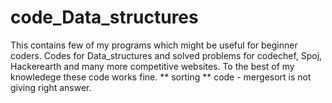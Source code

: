 # code_Data_structures
This contains few of my programs which might be useful for beginner coders. Codes for Data_structures and solved problems for codechef, Spoj, Hackerearth and many more competitive websites.
To the best of my knowledege these code works fine.
** sorting ** code - mergesort is not giving right answer.
